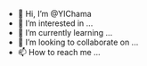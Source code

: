 - 👋 Hi, I’m @YIChama
- 👀 I’m interested in ...
- 🌱 I’m currently learning ...
- 💞️ I’m looking to collaborate on ...
- 📫 How to reach me ...

<!---
YIChama/YIChama is a ✨ special ✨ repository because its `README.md` (this file) appears on your GitHub profile.
You can click the Preview link to take a look at your changes.
--->
